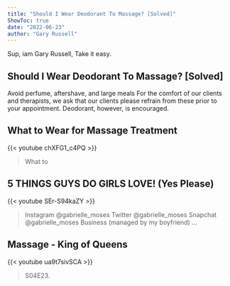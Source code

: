 ```yaml
---
title: "Should I Wear Deodorant To Massage? [Solved]"
ShowToc: true 
date: "2022-06-23"
author: "Gary Russell" 
---
```


Sup, iam Gary Russell, Take it easy.
## Should I Wear Deodorant To Massage? [Solved]
Avoid perfume, aftershave, and large meals For the comfort of our clients and therapists, we ask that our clients please refrain from these prior to your appointment. Deodorant, however, is encouraged.

## What to Wear for Massage Treatment
{{< youtube chXFG1_c4PQ >}}
>What to 

## 5 THINGS GUYS DO GIRLS LOVE! (Yes Please)
{{< youtube SEr-S94kaZY >}}
>Instagram @gabrielle_moses Twitter @gabrielle_moses Snapchat @gabrielle_moses Business (managed by my boyfriend) ...

## Massage - King of Queens
{{< youtube ua9t7sivSCA >}}
>S04E23.

